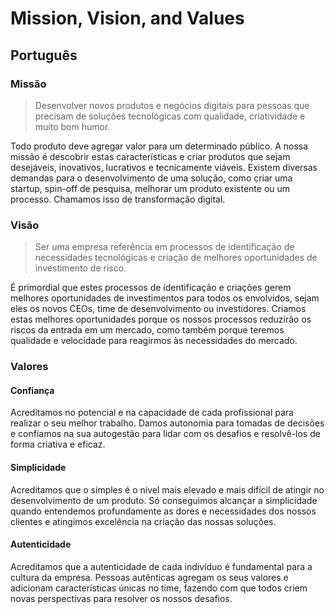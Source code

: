 # Mission, Vision, and Values

## Português

### Missão

> Desenvolver novos produtos e negócios digitais para pessoas que precisam de soluções tecnológicas com qualidade, criatividade e muito bom humor.

Todo produto deve agregar valor para um determinado público. A nossa missão é descobrir estas características e criar produtos que sejam desejáveis, inovativos, lucrativos e tecnicamente viáveis. Existem diversas demandas para o desenvolvimento de uma solução, como criar uma startup, spin-off de pesquisa, melhorar um produto existente ou um processo. Chamamos isso de transformação digital.

### Visão

> Ser uma empresa referência em processos de identificação de necessidades tecnológicas e criação de melhores oportunidades de investimento de risco.

É primordial que estes processos de identificação e criações gerem melhores oportunidades de investimentos para todos os envolvidos, sejam eles os novos CEOs, time de desenvolvimento ou investidores. Criamos estas melhores oportunidades porque os nossos processos reduzirão os riscos da entrada em um mercado, como também porque teremos qualidade e velocidade para reagirmos às necessidades do mercado.

### Valores

#### Confiança

Acreditamos no potencial e na capacidade de cada profissional para realizar o seu melhor trabalho. Damos autonomia para tomadas de decisões e confiamos na sua autogestão para lidar com os desafios e resolvê-los de forma criativa e eficaz.

#### Simplicidade

Acreditamos que o simples é o nível mais elevado e mais difícil de atingir no desenvolvimento de um produto. Só conseguimos alcançar a simplicidade quando entendemos profundamente as dores e necessidades dos nossos clientes e atingimos excelência na criação das nossas soluções.

#### Autenticidade

Acreditamos que a autenticidade de cada indivíduo é fundamental para a cultura da empresa. Pessoas autênticas agregam os seus valores e adicionam características únicas no time, fazendo com que todos criem novas perspectivas para resolver os nossos desafios.
